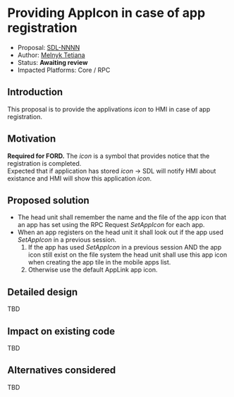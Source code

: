 # Providing AppIcon in case of app registration

* Proposal: [SDL-NNNN](NNNN-OnAppRegistered_AppIcon_to_HMI.md)
* Author: [Melnyk Tetiana](https://github.com/TMelnyk)
* Status: **Awaiting review**
* Impacted Platforms: Core / RPC

## Introduction 

This proposal is to provide the applivations _icon_ to HMI in case of app registration. 

## Motivation

**Required for FORD.**
The _icon_ is a symbol that provides notice that the registration is completed.   
Expected that if application has stored _icon_ -> SDL will notify HMI about existance and HMI will show this application _icon_.

## Proposed solution

- The head unit shall remember the name and the file of the app icon that an app has set using the RPC Request _SetAppIcon_ for each app.   
- When an app registers on the head unit it shall look out if the app used _SetAppIcon_ in a previous session.   
   1. If the app has used _SetAppIcon_ in a previous session AND the app icon still exist on the file system the head unit shall use this app icon when creating the app tile in the mobile apps list.
   2. Otherwise use the default AppLink app icon.

## Detailed design

TBD

## Impact on existing code

TBD

## Alternatives considered

TBD
